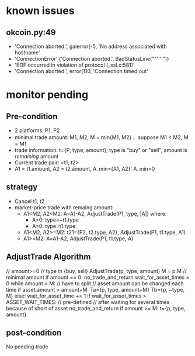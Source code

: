 # known issues

## okcoin.py:49

* 'Connection aborted.', gaierror(-5, 'No address associated with hostname'
* 'ConnectionError' ('Connection aborted.', BadStatusLine(""''''"))
* 'EOF occurred in violation of protocol (_ssl.c:581)'
* 'Connection aborted.', error(110, 'Connection timed out'


# monitor pending

## Pre-condition
- 2 platforms: P1, P2
- minimal trade amount: M1, M2; M = min{M1, M2}； suppose M1 < M2, M = M1
- trade information: t={P, type, amount}; type is "buy" or "sell", amount is *remaining* amount
- Current trade pair: <t1, t2>
- A1 = t1.amount, A2 = t2.amount, A_min={A1, A2}' A_min>0

## strategy
- Cancel t1, t2
- market-price trade with remaing amount:
    - A1<M2, A2<M2: A=A1-A2, AdjustTrade(P1, type, |A|) where:
      - A<0: type=~t1.type
      - A>0: type=t1.type
    - A1<M2, A2>=M2: t21={P2, t2.type, A2}, AdjustTrade(P1, t1.type, A1)
    - A1>=M2: A=A1-A2, AdjustTrade(P1, t1.type, A)

## AdjustTrade Algorithm
// amount>=0
// type in {buy, sell}
AdjustTrade(p, type, amount)
  M = p.M // minimal amount
  if amount == 0: no_trade_and_return
  wait_for_asset_times = 0
  while amount < M: // have to split
    // asset.amount can be changed each time 
    if asset.amount > amount+M:
      Ta={p, type, amount+M}
      Tb={p, ~type, M}
    else:
      wait_for_asset_time += 1
      if wait_for_asset_times > ASSET_WAIT_TIMES: // pre-defined
        // after waiting for several times because of short of asset
        no_trade_and_return
  if amount >= M:
    t={p, type, amount}
    
## post-condition
No pending trade
